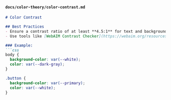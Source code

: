 #### **`docs/color-theory/color-contrast.md`**
```markdown
# Color Contrast

## Best Practices
- Ensure a contrast ratio of at least **4.5:1** for text and background colors.
- Use tools like [WebAIM Contrast Checker](https://webaim.org/resources/contrastchecker/) to verify contrast.

### Example:
```css
body {
  background-color: var(--white);
  color: var(--dark-gray);
}

.button {
  background-color: var(--primary);
  color: var(--white);
}
